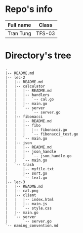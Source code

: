 # Repo's info

| **Full name** | **Class** |
| ------------- | --------- |
| Tran Tung     | TFS-03    |

# Directory's tree

```
.
|-- README.md
|-- lec-2
|   |-- README.md
|   |-- calculator
|   |   |-- README.md
|   |   |-- handlers
|   |   |   `-- cal.go
|   |   |-- main.go
|   |   `-- server
|   |       `-- server.go
|   |-- fibonacci
|   |   |-- README.md
|   |   |-- fibo
|   |   |   |-- fibonacci.go
|   |   |   `-- fibonacci_test.go
|   |   `-- main.go
|   |-- json
|   |   |-- README.md
|   |   |-- json_handle
|   |   |   `-- json_handle.go
|   |   `-- main.go
|   `-- trash
|       |-- myfile.txt
|       |-- sort.go
|       `-- text.go
|-- lec-3
|   |-- README.md
|   |-- cal.png
|   |-- client
|   |   |-- index.html
|   |   |-- main.js
|   |   `-- style.css
|   |-- main.go
|   `-- server
|       `-- server.go
`-- naming_convention.md
```
